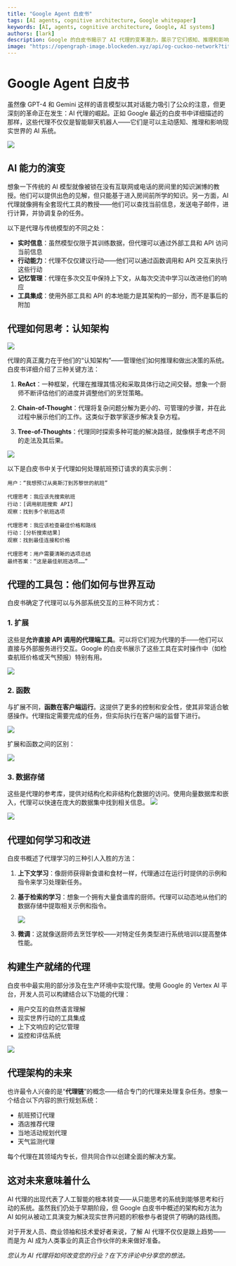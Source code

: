 ```yaml
---
title: "Google Agent 白皮书"
tags: [AI agents, cognitive architecture, Google whitepaper]
keywords: [AI, agents, cognitive architecture, Google, AI systems]
authors: [lark]
description: Google 的白皮书揭示了 AI 代理的变革潜力，展示了它们感知、推理和影响现实世界的能力。通过实时信息访问、行动能力和工具集成，了解这些代理如何与传统 AI 模型不同。
image: "https://opengraph-image.blockeden.xyz/api/og-cuckoo-network?title=Google%20Agent%20白皮书"
---
```


# Google Agent 白皮书

虽然像 GPT-4 和 Gemini 这样的语言模型以其对话能力吸引了公众的注意，但更深刻的革命正在发生：AI 代理的崛起。正如 Google 最近的白皮书中详细描述的那样，这些代理不仅仅是智能聊天机器人——它们是可以主动感知、推理和影响现实世界的 AI 系统。

![](https://opengraph-image.blockeden.xyz/api/og-cuckoo-network?title=Google%20Agent%20白皮书)

## AI 能力的演变

想象一下传统的 AI 模型就像被锁在没有互联网或电话的房间里的知识渊博的教授。他们可以提供出色的见解，但只能基于进入房间前所学的知识。另一方面，AI 代理就像拥有全套现代工具的教授——他们可以查找当前信息，发送电子邮件，进行计算，并协调复杂的任务。

以下是代理与传统模型的不同之处：

- **实时信息**：虽然模型仅限于其训练数据，但代理可以通过外部工具和 API 访问当前信息
- **行动能力**：代理不仅仅建议行动——他们可以通过函数调用和 API 交互来执行这些行动
- **记忆管理**：代理在多次交互中保持上下文，从每次交流中学习以改进他们的响应
- **工具集成**：使用外部工具和 API 的本地能力是其架构的一部分，而不是事后的附加

## 代理如何思考：认知架构

![](https://cuckoo-network.b-cdn.net/google-agent-1-arch.webp)

代理的真正魔力在于他们的“认知架构”——管理他们如何推理和做出决策的系统。白皮书详细介绍了三种关键方法：

1. **ReAct**：一种框架，代理在推理其情况和采取具体行动之间交替。想象一个厨师不断评估他们的进度并调整他们的烹饪策略。

2. **Chain-of-Thought**：代理将复杂问题分解为更小的、可管理的步骤，并在此过程中展示他们的工作。这类似于数学家逐步解决复杂方程。

3. **Tree-of-Thoughts**：代理同时探索多种可能的解决路径，就像棋手考虑不同的走法及其后果。

![](https://cuckoo-network.b-cdn.net/google-agent-2-reasoning-in-the-orchestration-layer.webp)

以下是白皮书中关于代理如何处理航班预订请求的真实示例：

```
用户：“我想预订从奥斯汀到苏黎世的航班”

代理思考：我应该先搜索航班
行动：[调用航班搜索 API]
观察：找到多个航班选项

代理思考：我应该检查最佳价格和路线
行动：[分析搜索结果]
观察：找到最佳连接和价格

代理思考：用户需要清晰的选项总结
最终答案：“这是最佳航班选项……”
```

## 代理的工具包：他们如何与世界互动

白皮书确定了代理可以与外部系统交互的三种不同方式：

### 1. 扩展

这些是**允许直接 API 调用的代理端工具**。可以将它们视为代理的手——他们可以直接与外部服务进行交互。Google 的白皮书展示了这些工具在实时操作中（如检查航班价格或天气预报）特别有用。

![](https://cuckoo-network.b-cdn.net/google-agent-3-extension.webp)

### 2. 函数

与扩展不同，**函数在客户端运行**。这提供了更多的控制和安全性，使其非常适合敏感操作。代理指定需要完成的任务，但实际执行在客户端的监督下进行。

![](https://cuckoo-network.b-cdn.net/google-agent-8-function.webp)

扩展和函数之间的区别：

![](https://cuckoo-network.b-cdn.net/google-agent-9-diff-extensions-functions.webp)

### 3. 数据存储

这些是代理的参考库，提供对结构化和非结构化数据的访问。使用向量数据库和嵌入，代理可以快速在庞大的数据集中找到相关信息。
![](https://cuckoo-network.b-cdn.net/google-agent-4-data-store.webp)

![](https://cuckoo-network.b-cdn.net/google-agent-5-data-store-details.webp)

## 代理如何学习和改进

白皮书概述了代理学习的三种引人入胜的方法：

1. **上下文学习**：像厨师获得新食谱和食材一样，代理通过在运行时提供的示例和指令来学习处理新任务。

2. **基于检索的学习**：想象一个拥有大量食谱库的厨师。代理可以动态地从他们的数据存储中提取相关示例和指令。

   ![](https://cuckoo-network.b-cdn.net/google-agent-6-rag-workflow.webp)

3. **微调**：这就像送厨师去烹饪学校——对特定任务类型进行系统培训以提高整体性能。

## 构建生产就绪的代理

白皮书中最实用的部分涉及在生产环境中实现代理。使用 Google 的 Vertex AI 平台，开发人员可以构建结合以下功能的代理：

- 用户交互的自然语言理解
- 现实世界行动的工具集成
- 上下文响应的记忆管理
- 监控和评估系统

![](https://cuckoo-network.b-cdn.net/google-agent-7-e2e-built-with-vertex.webp)

## 代理架构的未来

也许最令人兴奋的是“**代理链**”的概念——结合专门的代理来处理复杂任务。想象一个结合以下内容的旅行规划系统：

- 航班预订代理
- 酒店推荐代理
- 当地活动规划代理
- 天气监测代理

每个代理在其领域内专长，但共同合作以创建全面的解决方案。

## 这对未来意味着什么

AI 代理的出现代表了人工智能的根本转变——从只能思考的系统到能够思考和行动的系统。虽然我们仍处于早期阶段，但 Google 白皮书中概述的架构和方法为 AI 如何从被动工具演变为解决现实世界问题的积极参与者提供了明确的路线图。

对于开发人员、商业领袖和技术爱好者来说，了解 AI 代理不仅仅是跟上趋势——而是为 AI 成为人类事业的真正合作伙伴的未来做好准备。

*您认为 AI 代理将如何改变您的行业？在下方评论中分享您的想法。*
